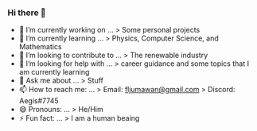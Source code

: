 ### Hi there 👋


- 🔭 I’m currently working on ... 
        > Some personal projects
- 🌱 I’m currently learning ... 
        > Physics, Computer Science, and Mathematics 
- 👯 I’m looking to contribute to ...
        > The renewable industry 
- 🤔 I’m looking for help with ...
        > career guidance and some topics that I am currently learning
- 💬 Ask me about ...
        > Stuff
- 📫 How to reach me: ...
        > Email: fljumawan@gmail.com
        > Discord: Aegis#7745
- 😄 Pronouns: ...
        > He/Him
- ⚡ Fun fact: ...
        > I am a human beaing
